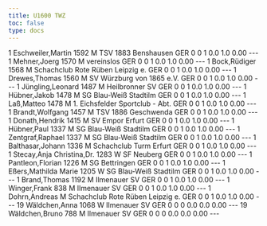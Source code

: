 ```yaml
---
title: U1600 TWZ
toc: false
type: docs
---
```


<rangliste> 
1	Eschweiler,Martin		1592	M	TSV 1883 Benshausen	GER	0	0	1	0.0	1.0	0.00	---
1	Mehner,Joerg		1570	M	vereinslos	GER	0	0	1	0.0	1.0	0.00	---
1	Bock,Rüdiger		1568	M	Schachclub Rote Rüben Leipzig e.	GER	0	0	1	0.0	1.0	0.00	---
1	Drewes,Thomas		1560	M	SV Würzburg von 1865 e.V.	GER	0	0	1	0.0	1.0	0.00	---
1	Jüngling,Leonard		1487	M	Heilbronner SV	GER	0	0	1	0.0	1.0	0.00	---
1	Hübner,Jakob		1478	M	SG Blau-Weiß Stadtilm	GER	0	0	1	0.0	1.0	0.00	---
1	Laß,Matteo		1478	M	1. Eichsfelder Sportclub - Abt.	GER	0	0	1	0.0	1.0	0.00	---
1	Brandt,Wolfgang		1457	M	TSV 1886 Geschwenda	GER	0	0	1	0.0	1.0	0.00	---
1	Donath,Hendrik		1415	M	SV Empor Erfurt	GER	0	0	1	0.0	1.0	0.00	---
1	Hübner,Paul		1337	M	SG Blau-Weiß Stadtilm	GER	0	0	1	0.0	1.0	0.00	---
1	Zentgraf,Raphael		1337	M	SG Blau-Weiß Stadtilm	GER	0	0	1	0.0	1.0	0.00	---
1	Balthasar,Johann		1336	M	Schachclub Turm Erfurt	GER	0	0	1	0.0	1.0	0.00	---
1	Stecay,Anja Christina,Dr.		1283	W	SF Neuberg	GER	0	0	1	0.0	1.0	0.00	---
1	Pantleon,Florian		1226	M	SG Bettringen	GER	0	0	1	0.0	1.0	0.00	---
1	Eßers,Mathilda Marie		1205	W	SG Blau-Weiß Stadtilm	GER	0	0	1	0.0	1.0	0.00	---
1	Brand,Thomas		1192	M	Ilmenauer SV	GER	0	0	1	0.0	1.0	0.00	---
1	Winger,Frank		838	M	Ilmenauer SV	GER	0	0	1	0.0	1.0	0.00	---
1	Dohrn,Andreas			M	Schachclub Rote Rüben Leipzig e.	GER	0	0	1	0.0	1.0	0.00	---
19	Wäldchen,Anna		1068	W	Ilmenauer SV	GER	0	0	0	0.0	0.0	0.00	---
19	Wäldchen,Bruno		788	M	Ilmenauer SV	GER	0	0	0	0.0	0.0	0.00	---
</rangliste>
